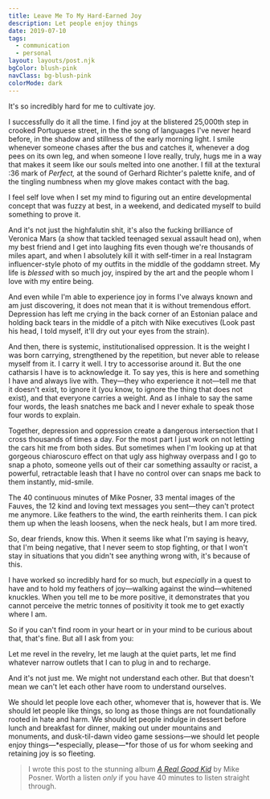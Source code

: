 ```yaml
---
title: Leave Me To My Hard-Earned Joy
description: Let people enjoy things
date: 2019-07-10
tags:
  - communication
  - personal
layout: layouts/post.njk
bgColor: blush-pink
navClass: bg-blush-pink
colorMode: dark
---
```

It's so incredibly hard for me to cultivate joy.

I successfully do it all the time. I find joy at the blistered 25,000th step in crooked Portuguese street, in the the song of languages I've never heard before, in the shadow and stillness of the early morning light. I smile whenever someone chases after the bus and catches it, whenever a dog pees on its own leg, and when someone I love really, truly, hugs me in a way that makes it seem like our souls melted into one another. I fill at the textural :36 mark of *Perfect,* at the sound of Gerhard Richter's palette knife, and of the tingling numbness when my glove makes contact with the bag.

I feel self love when I set my mind to figuring out an entire developmental concept that was fuzzy at best, in a weekend, and dedicated myself to build something to prove it.

And it's not just the highfalutin shit, it's also the fucking brilliance of Veronica Mars (a show that tackled teenaged sexual assault head on), when my best friend and I get into laughing fits even though we're thousands of miles apart, and when I absolutely kill it with self-timer in a real Instagram influencer-style photo of my outfits in the middle of the goddamn street. My life is *blessed* with so much joy, inspired by the art and the people whom I love with my entire being.

And even while I'm able to experience joy in forms I've always known and am just discovering, it does not mean that it is without tremendous effort. Depression has left me crying in the back corner of an Estonian palace and holding back tears in the middle of a pitch with Nike executives (Look past his head, I told myself, it'll dry out your eyes from the strain).

And then, there is systemic, institutionalised oppression. It is the weight I was born carrying, strengthened by the repetition, but never able to release myself from it. I carry it well. I try to accessorise around it. But the one catharsis I have is to acknowledge it. To say yes, this is here and something I have and always live with. They—they who experience it not—tell me that it doesn't exist, to ignore it (you know, to ignore the thing that does not exist), and that everyone carries a weight. And as I inhale to say the same four words, the leash snatches me back and I never exhale to speak those four words to explain.

Together, depression and oppression create a dangerous intersection that I cross thousands of times a day. For the most part I just work on not letting the cars hit me from both sides. But sometimes when I'm looking up at that gorgeous chiaroscuro effect on that ugly ass highway overpass and I go to snap a photo, someone yells out of their car something assaulty or racist,  a powerful, retractable leash that I have no control over can snaps me back to them instantly, mid-smile. 

The 40 continuous minutes of Mike Posner, 33 mental images of the Fauves, the 12 kind and loving text messages you sent—they can't protect me anymore. Like feathers to the wind, the earth reinherits them. I can pick them up when the leash loosens, when the neck heals, but I am more tired.

So, dear friends, know this. When it seems like what I'm saying is heavy, that I'm being negative, that I never seem to stop fighting, or that I won't stay in situations that you didn't see anything wrong with, it's because of this.

I have worked so incredibly hard for so much, but *especially* in a quest to have and to hold my feathers of joy—walking against the wind—whitened knuckles. When you tell me to be more positive, it demonstrates that you cannot perceive the metric tonnes of positivity it took me to get exactly where I am. 

So if you can't find room in your heart or in your mind to be curious about that, that's fine. But all I ask from you:

Let me revel in the revelry, let me laugh at the quiet parts, let me find whatever narrow outlets that I can to plug in and to recharge.

And it's not just me. We might not understand each other. But that doesn't mean we can't let each other have room to understand ourselves.

We should let people love each other, whomever that is, however that is. We should let people like things, so long as those things are not foundationally rooted in hate and harm. We should let people indulge in dessert before lunch and breakfast for dinner, making out under mountains and monuments, and dusk-til-dawn video game sessions—we should let people enjoy things—*especially, please—*for those of us for whom seeking and retaining joy is so fleeting.

> I wrote this post to the stunning album [_A Real Good Kid_](https://open.spotify.com/album/4Ud6qdjOiGsrryFeZOVmkT) by Mike Posner. Worth a listen *only* if you have 40 minutes to listen straight through.